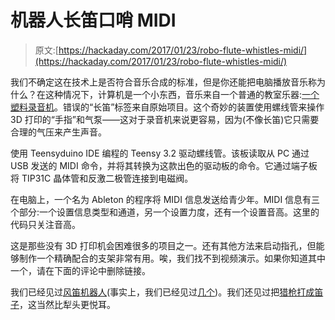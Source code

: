 # 机器人长笛口哨 MIDI

> 原文:[https://hackaday.com/2017/01/23/robo-flute-whistles-midi/](https://hackaday.com/2017/01/23/robo-flute-whistles-midi/)

我们不确定这在技术上是否符合音乐合成的标准，但是你还能把电脑播放音乐称为什么？在这种情况下，计算机是一个小东西，音乐来自一个普通的教室乐器:[一个塑料录音机](http://www.instructables.com/id/Automatic-Flute/)。错误的“长笛”标签来自原始项目。这个奇妙的装置使用螺线管来操作 3D 打印的“手指”和气泵——这对于录音机来说更容易，因为(不像长笛)它只需要合理的气压来产生声音。

使用 Teensyduino IDE 编程的 Teensy 3.2 驱动螺线管。该板读取从 PC 通过 USB 发送的 MIDI 命令，并将其转换为这款出色的驱动板的命令。它通过端子板将 TIP31C 晶体管和反激二极管连接到电磁阀。

在电脑上，一个名为 Ableton 的程序将 MIDI 信息发送给青少年。MIDI 信息有三个部分:一个设置信息类型和通道，另一个设置力度，还有一个设置音高。这里的代码只关注音高。

这是那些没有 3D 打印机会困难很多的项目之一。还有其他方法来启动指孔，但能够制作一个精确配合的支架非常有用。唉，我们找不到视频演示。如果你知道其中一个，请在下面的评论中删除链接。

我们已经见过[风笛机器人](http://hackaday.com/2009/05/29/mcblare-a-robot-bagpipe-player/)(事实上，我们已经见过[几个](https://hackaday.com/2017/01/10/ardu-mcduino-plays-the-bagpipes/))。我们还见过把[猎枪打成笛子](https://hackaday.com/2017/01/01/mechano-robotic-flute-made-from-an-old-shotgun/)，这当然比犁头更悦耳。